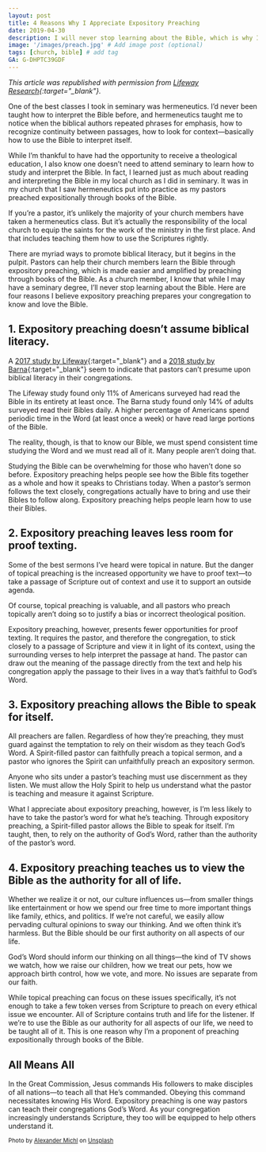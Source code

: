 ```yaml
---
layout: post
title: 4 Reasons Why I Appreciate Expository Preaching
date: 2019-04-30
description: I will never stop learning about the Bible, which is why I appreciate expository preaching. # Add post description (optional)
image: '/images/preach.jpg' # Add image post (optional)
tags: [church, bible] # add tag
GA: G-DHPTC39GDF
---
```

*This article was republished with permission from [Lifeway Research](https://research.lifeway.com/2019/04/23/4-reasons-why-i-appreciate-expository-preaching/){:target="_blank"}.*

One of the best classes I took in seminary was hermeneutics. I’d never been taught how to interpret the Bible before, and hermeneutics taught me to notice when the biblical authors repeated phrases for emphasis, how to recognize continuity between passages, how to look for context—basically how to use the Bible to interpret itself.

While I’m thankful to have had the opportunity to receive a theological education, I also know one doesn’t need to attend seminary to learn how to study and interpret the Bible. In fact, I learned just as much about reading and interpreting the Bible in my local church as I did in seminary. It was in my church that I saw hermeneutics put into practice as my pastors preached expositionally through books of the Bible.

If you’re a pastor, it’s unlikely the majority of your church members have taken a hermeneutics class. But it’s actually the responsibility of the local church to equip the saints for the work of the ministry in the first place. And that includes teaching them how to use the Scriptures rightly.

There are myriad ways to promote biblical literacy, but it begins in the pulpit. Pastors can help their church members learn the Bible through expository preaching, which is made easier and amplified by preaching through books of the Bible. As a church member, I know that while I may have a seminary degree, I’ll never stop learning about the Bible. Here are four reasons I believe expository preaching prepares your congregation to know and love the Bible.

## 1. Expository preaching doesn’t assume biblical literacy.

A [2017 study by Lifeway](https://lifewayresearch.com/2017/04/25/lifeway-research-americans-are-fond-of-the-bible-dont-actually-read-it/){:target="_blank"} and a [2018 study by Barna](https://www.barna.com/research/state-of-the-bible-2018-seven-top-findings/){:target="_blank"} seem to indicate that pastors can’t presume upon biblical literacy in their congregations.

The Lifeway study found only 11% of Americans surveyed had read the Bible in its entirety at least once. The Barna study found only 14% of adults surveyed read their Bibles daily. A higher percentage of Americans spend periodic time in the Word (at least once a week) or have read large portions of the Bible.

The reality, though, is that to know our Bible, we must spend consistent time studying the Word and we must read all of it. Many people aren’t doing that. 

Studying the Bible can be overwhelming for those who haven’t done so before. Expository preaching helps people see how the Bible fits together as a whole and how it speaks to Christians today. When a pastor’s sermon follows the text closely, congregations actually have to bring and use their Bibles to follow along. Expository preaching helps people learn how to use their Bibles.

## 2. Expository preaching leaves less room for proof texting.

Some of the best sermons I’ve heard were topical in nature. But the danger of topical preaching is the increased opportunity we have to proof text—to take a passage of Scripture out of context and use it to support an outside agenda.

Of course, topical preaching is valuable, and all pastors who preach topically aren’t doing so to justify a bias or incorrect theological position.

Expository preaching, however, presents fewer opportunities for proof texting. It requires the pastor, and therefore the congregation, to stick closely to a passage of Scripture and view it in light of its context, using the surrounding verses to help interpret the passage at hand. The pastor can draw out the meaning of the passage directly from the text and help his congregation apply the passage to their lives in a way that’s faithful to God’s Word.

## 3. Expository preaching allows the Bible to speak for itself.

All preachers are fallen. Regardless of how they’re preaching, they must guard against the temptation to rely on their wisdom as they teach God’s Word. A Spirit-filled pastor can faithfully preach a topical sermon, and a pastor who ignores the Spirit can unfaithfully preach an expository sermon.

Anyone who sits under a pastor’s teaching must use discernment as they listen. We must allow the Holy Spirit to help us understand what the pastor is teaching and measure it against Scripture.

What I appreciate about expository preaching, however, is I’m less likely to have to take the pastor’s word for what he’s teaching. Through expository preaching, a Spirit-filled pastor allows the Bible to speak for itself. I’m taught, then, to rely on the authority of God’s Word, rather than the authority of the pastor’s word.

## 4. Expository preaching teaches us to view the Bible as the authority for all of life.

Whether we realize it or not, our culture influences us—from smaller things like entertainment or how we spend our free time to more important things like family, ethics, and politics. If we’re not careful, we easily allow pervading cultural opinions to sway our thinking. And we often think it’s harmless. But the Bible should be our first authority on all aspects of our life.

God’s Word should inform our thinking on all things—the kind of TV shows we watch, how we raise our children, how we treat our pets, how we approach birth control, how we vote, and more. No issues are separate from our faith.

While topical preaching can focus on these issues specifically, it’s not enough to take a few token verses from Scripture to preach on every ethical issue we encounter. All of Scripture contains truth and life for the listener. If we’re to use the Bible as our authority for all aspects of our life, we need to be taught all of it. This is one reason why I’m a proponent of preaching expositionally through books of the Bible.

## All Means All

In the Great Commission, Jesus commands His followers to make disciples of all nations—to teach all that He’s commanded. Obeying this command necessitates knowing His Word. Expository preaching is one way pastors can teach their congregations God’s Word. As your congregation increasingly understands Scripture, they too will be equipped to help others understand it.

<sub>Photo by <a href="https://unsplash.com/@amichl?utm_content=creditCopyText&utm_medium=referral&utm_source=unsplash">Alexander Michl</a> on <a href="https://unsplash.com/photos/white-book-on-brown-wooden-table-g8PFVtzzkYA?utm_content=creditCopyText&utm_medium=referral&utm_source=unsplash">Unsplash</a></sub>
  